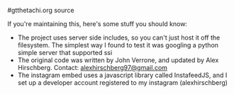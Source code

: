 #gtthetachi.org source

If you're maintaining this, here's some stuff you should know:
* The project uses server side includes, so you can't just host it off the filesystem.  The simplest way I found to test it was googling a python simple server that supported ssi
* The original code was written by John Verrone, and updated by Alex Hirschberg.  Contact: alexhirschberg97@gmail.com
* The instagram embed uses a javascript library called InstafeedJS, and I set up a developer account registered to my instagram (alexhirschberg)
